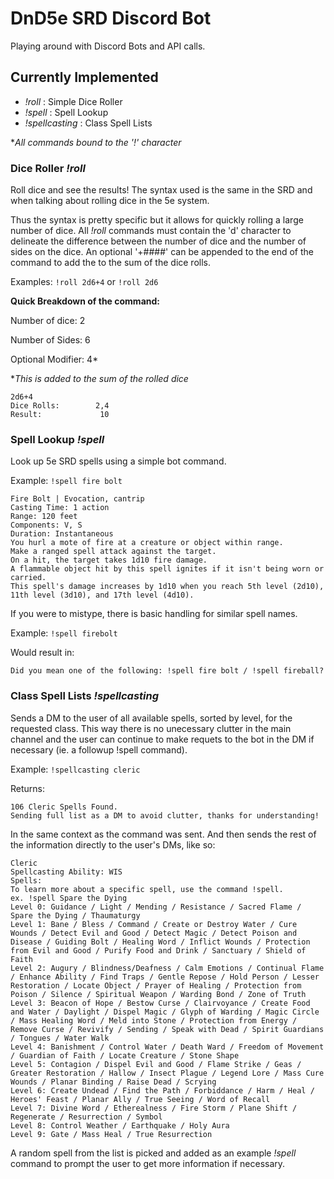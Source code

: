 # **DnD5e SRD Discord Bot**

Playing around with Discord Bots and API calls. 

## Currently Implemented
- *!roll* : Simple Dice Roller 
- *!spell* : Spell Lookup
- *!spellcasting* : Class Spell Lists

**All commands bound to the '!' character*

### **Dice Roller** *!roll*
Roll dice and see the results! The syntax used is the same in the SRD and when talking about rolling dice in the 5e system.

Thus the syntax is pretty specific but it allows for quickly rolling a large number of dice. All *!roll* commands must contain the 'd' character to delineate the difference between the number of dice and the number of sides on the dice. An optional '+####' can be appended to the end of the command to add the to the sum of the dice rolls. 

Examples:
`!roll 2d6+4` or `!roll 2d6`

**Quick Breakdown of the command:**

Number of dice: 2

Number of Sides: 6 

Optional Modifier: 4*

**This is added to the sum of the rolled dice*


```
2d6+4
Dice Rolls:        2,4
Result:             10
```


### **Spell Lookup** *!spell*
Look up 5e SRD spells using a simple bot command. 

Example: `!spell fire bolt`

```
Fire Bolt | Evocation, cantrip
Casting Time: 1 action
Range: 120 feet
Components: V, S 
Duration: Instantaneous
You hurl a mote of fire at a creature or object within range. 
Make a ranged spell attack against the target. 
On a hit, the target takes 1d10 fire damage. 
A flammable object hit by this spell ignites if it isn't being worn or carried.
This spell's damage increases by 1d10 when you reach 5th level (2d10), 11th level (3d10), and 17th level (4d10).
```
If you were to mistype, there is basic handling for similar spell names.

Example: `!spell firebolt`

Would result in:
```
Did you mean one of the following: !spell fire bolt / !spell fireball?
```



### **Class Spell Lists** *!spellcasting*
Sends a DM to the user of all available spells, sorted by level, for the requested class. This way there is no unecessary clutter in the main channel and the user can continue to make requets to the bot in the DM if necessary (ie. a followup !spell command). 

Example: `!spellcasting cleric`

Returns:
```
106 Cleric Spells Found.
Sending full list as a DM to avoid clutter, thanks for understanding!
 ```
In the same context as the command was sent. And then sends the rest of the information directly to the user's DMs, like so:
```
Cleric
Spellcasting Ability: WIS
Spells:
To learn more about a specific spell, use the command !spell.
ex. !spell Spare the Dying
Level 0: Guidance / Light / Mending / Resistance / Sacred Flame / Spare the Dying / Thaumaturgy
Level 1: Bane / Bless / Command / Create or Destroy Water / Cure Wounds / Detect Evil and Good / Detect Magic / Detect Poison and Disease / Guiding Bolt / Healing Word / Inflict Wounds / Protection from Evil and Good / Purify Food and Drink / Sanctuary / Shield of Faith
Level 2: Augury / Blindness/Deafness / Calm Emotions / Continual Flame / Enhance Ability / Find Traps / Gentle Repose / Hold Person / Lesser Restoration / Locate Object / Prayer of Healing / Protection from Poison / Silence / Spiritual Weapon / Warding Bond / Zone of Truth
Level 3: Beacon of Hope / Bestow Curse / Clairvoyance / Create Food and Water / Daylight / Dispel Magic / Glyph of Warding / Magic Circle / Mass Healing Word / Meld into Stone / Protection from Energy / Remove Curse / Revivify / Sending / Speak with Dead / Spirit Guardians / Tongues / Water Walk
Level 4: Banishment / Control Water / Death Ward / Freedom of Movement / Guardian of Faith / Locate Creature / Stone Shape
Level 5: Contagion / Dispel Evil and Good / Flame Strike / Geas / Greater Restoration / Hallow / Insect Plague / Legend Lore / Mass Cure Wounds / Planar Binding / Raise Dead / Scrying
Level 6: Create Undead / Find the Path / Forbiddance / Harm / Heal / Heroes' Feast / Planar Ally / True Seeing / Word of Recall
Level 7: Divine Word / Etherealness / Fire Storm / Plane Shift / Regenerate / Resurrection / Symbol
Level 8: Control Weather / Earthquake / Holy Aura
Level 9: Gate / Mass Heal / True Resurrection
```
A random spell from the list is picked and added as an example *!spell* command to prompt the user to get more information if necessary. 